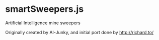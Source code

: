smartSweepers.js
================

Artificial Intelligence mine sweepers


Originally created by AI-Junky, and initial port done by http://richard.to/
